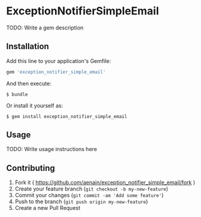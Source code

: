 # ExceptionNotifierSimpleEmail

TODO: Write a gem description

## Installation

Add this line to your application's Gemfile:

```ruby
gem 'exception_notifier_simple_email'
```

And then execute:

    $ bundle

Or install it yourself as:

    $ gem install exception_notifier_simple_email

## Usage

TODO: Write usage instructions here

## Contributing

1. Fork it ( https://github.com/aenain/exception_notifier_simple_email/fork )
2. Create your feature branch (`git checkout -b my-new-feature`)
3. Commit your changes (`git commit -am 'Add some feature'`)
4. Push to the branch (`git push origin my-new-feature`)
5. Create a new Pull Request
